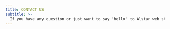 ```yaml
---
title: CONTACT US
subtitle: >-
  If you have any question or just want to say 'hello' to Alstar web studio please fill out form below and we will be get in touch with you within 24 hours.
---
```


